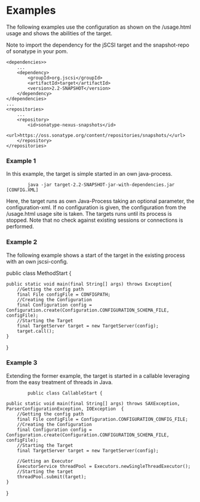 # Examples

The following examples use the configuration as shown on the /usage.html usage and shows the abilities of the target.

Note to import the dependency for the jSCSI target and the snapshot-repo of sonatype in your pom.

			
	<dependencies>>
		...
		<dependency>
			<groupId>org.jscsi</groupId>
			<artifactId>target</artifactId>
			<version>2.2-SNAPSHOT</version>
		</dependency>
	</dependencies>
	...
	<repositories>
		...
		<repository>
			<id>sonatype-nexus-snapshots</id>
			<url>https://oss.sonatype.org/content/repositories/snapshots/</url>
		</repository>
	</repositories>
	
				

### Example 1

In this example, the target is simple started in an own java-process.

			
			java -jar target-2.2-SNAPSHOT-jar-with-dependencies.jar [CONFIG.XML]
			
						

Here, the target runs as own Java-Process taking an optional parameter, the configuration-xml. If no configuration is given, the configuration from the /usage.html usage site is taken.
The targets runs until its process is stopped. Note that no check against existing sessions or connections is performed.

### Example 2

The following example shows a start of the target in the existing process with an own jscsi-config.

			
public class MethodStart {

	public static void main(final String[] args) throws Exception{
		//Getting the config path
		final File configFile = CONFIGPATH;
		//Creating the Configuration
		final Configuration config = Configuration.create(Configuration.CONFIGURATION_SCHEMA_FILE, configFile);
		//Starting the Target
		final TargetServer target = new TargetServer(config);
		target.call();
	}
}

			
			

### Example 3

Extending the former example, the target is started in a callable leveraging from the easy treatment of threads in Java.

			
			public class CallableStart {

	public static void main(final String[] args) throws SAXException, ParserConfigurationException, IOException  {
		//Getting the config path
		final File configFile = Configuration.CONFIGURATION_CONFIG_FILE;
		//Creating the Configuration
		final Configuration config = Configuration.create(Configuration.CONFIGURATION_SCHEMA_FILE, configFile);
		//Starting the Target
		final TargetServer target = new TargetServer(config);
		
		//Getting an Executor
		ExecutorService threadPool = Executors.newSingleThreadExecutor();
		//Starting the target
		threadPool.submit(target);
	}
}
			
